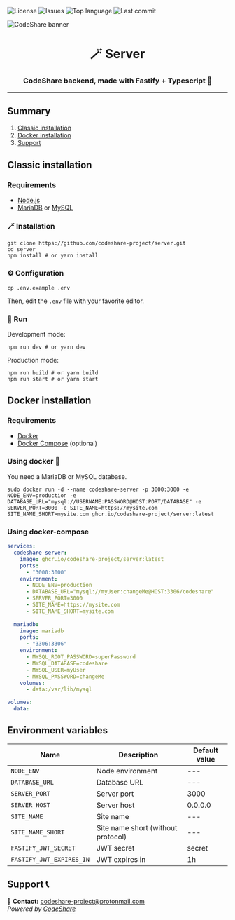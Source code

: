 ![License](https://img.shields.io/github/license/codeshare-project/server)
![Issues](https://img.shields.io/github/issues/codeshare-project/server)
![Top language](https://img.shields.io/github/languages/top/codeshare-project/server)
![Last commit](https://img.shields.io/github/last-commit/codeshare-project/server)

![CodeShare banner](https://i.imgur.com/8KSgw8s.png)
<h1 align="center">🪄 Server</h1>
<h3 align="center">CodeShare backend, made with Fastify + Typescript 💙</h3>
<hr>

## Summary
1. [Classic installation](#classic-installation)
2. [Docker installation](#docker-installation)
3. [Support](#support)

## Classic installation
### Requirements
- [Node.js](https://nodejs.org/en/)
- [MariaDB](https://mariadb.org/) or [MySQL](https://www.mysql.com/fr/)

### 🪄 Installation
```shell
git clone https://github.com/codeshare-project/server.git
cd server
npm install # or yarn install
```

### ⚙️ Configuration
```shell
cp .env.example .env
```
Then, edit the `.env` file with your favorite editor.

### 🎉 Run
Development mode:
```shell
npm run dev # or yarn dev
```
Production mode:
```shell
npm run build # or yarn build
npm run start # or yarn start
```

## Docker installation
### Requirements
- [Docker](https://www.docker.com/)
- [Docker Compose](https://docs.docker.com/compose/) (optional)

### Using docker 🐋
You need a MariaDB or MySQL database.
```shell
sudo docker run -d --name codeshare-server -p 3000:3000 -e NODE_ENV=production -e DATABASE_URL="mysql://USERNAME:PASSWORD@HOST:PORT/DATABASE" -e SERVER_PORT=3000 -e SITE_NAME=https://mysite.com SITE_NAME_SHORT=mysite.com ghcr.io/codeshare-project/server:latest
```

### Using docker-compose
```yaml
services:
  codeshare-server:
    image: ghcr.io/codeshare-project/server:latest
    ports:
      - "3000:3000"
    environment:
      - NODE_ENV=production
      - DATABASE_URL="mysql://myUser:changeMe@HOST:3306/codeshare"
      - SERVER_PORT=3000
      - SITE_NAME=https://mysite.com
      - SITE_NAME_SHORT=mysite.com
   
  mariadb:
    image: mariadb
    ports:
      - "3306:3306"
    environment:
      - MYSQL_ROOT_PASSWORD=superPassword
      - MYSQL_DATABASE=codeshare
      - MYSQL_USER=myUser
      - MYSQL_PASSWORD=changeMe
    volumes:
      - data:/var/lib/mysql

volumes:
  data:
  ```

## Environment variables
| Name | Description                        | Default value |
|---|------------------------------------|---------------|
| `NODE_ENV` | Node environment                   | ---           |
| `DATABASE_URL` | Database URL                       | ---           |
| `SERVER_PORT` | Server port                        | 3000          |
| `SERVER_HOST` | Server host                        | 0.0.0.0       |
| `SITE_NAME` | Site name                          | ---           |
| `SITE_NAME_SHORT` | Site name short (without protocol) | ---           |
| `FASTIFY_JWT_SECRET` | JWT secret                         | secret        |
| `FASTIFY_JWT_EXPIRES_IN` | JWT expires in                     | 1h           |

## Support 📞
**📧 Contact:** <a href="mailto:codeshare-project@protonmail.com">codeshare-project@protonmail.com</a> <br>
*Powered by [CodeShare](https://github.com/codeshare-project)*
